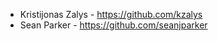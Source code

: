   * Kristijonas Zalys - <https://github.com/kzalys>
  * Sean Parker - <https://github.com/seanjparker>